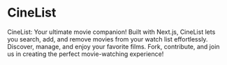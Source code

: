 # CineList
CineList: Your ultimate movie companion! Built with Next.js, CineList lets you search, add, and remove movies from your watch list effortlessly. Discover, manage, and enjoy your favorite films. Fork, contribute, and join us in creating the perfect movie-watching experience!
